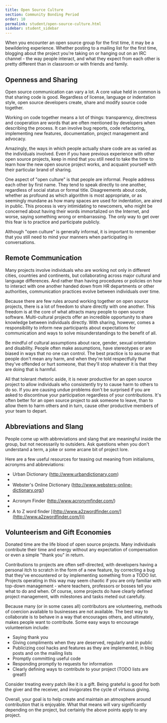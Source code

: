 ```yaml
---
title: Open Source Culture
section: Community Bonding Period
order: 10
permalink: student/open-source-culture.html
sidebar: student_sidebar
---
```


When you encounter an open source group for the first time, it may be a bewildering experience. Whether posting to a mailing list for the first time, blogging about the project you're taking on or hanging out on an IRC channel - the way people interact, and what they expect from each other is pretty different than in classroom or with friends and family.


## Openness and Sharing

Open source communication can vary a lot. A core value held in common is that sharing code is good. Regardless of license, language or indentation style, open source developers create, share and modify source code together.

Working on code together means a lot of things: transparency, directness and cooperation are words that are often mentioned by developers when describing the process. It can involve bug reports, code refactoring, implementing new features, documentation, project management and advocacy.

Amazingly, the ways in which people actually share code are as varied as the individuals involved. Even if you have previous experience with other open source projects, keep in mind that you still need to take the time to learn how the new open source project works, and acquaint yourself with their particular brand of sharing.

One aspect of "open culture" is that people are informal. People address each other by first name. They tend to speak directly to one another, regardless of social status or formal title. Disagreements about code, whether as profound as which algorithm is most appropriate, or as seemingly mundane as how many spaces are used for indentation, are aired in public. This process is very intimidating to newcomers, who might be concerned about having their words immortalized on the Internet, and worse, saying something wrong or embarrassing. The only way to get over this fear is to practice and participate publicly.

Although "open culture" is generally informal, it is important to remember that you still need to mind your manners when participating in conversations. 


## Remote Communication

Many projects involve individuals who are working not only in different cities, countries and continents, but collaborating across major cultural and language differences. And rather than having procedures or policies on how to interact with one another handed down from HR departments or other authorities, communication practices evolve between individuals over time.

Because there are few rules around working together on open source projects, there is a lot of freedom to share directly with one another. This freedom is at the core of what attracts many people to open source software. Multi-cultural projects offer an incredible opportunity to share knowledge between individuals directly. With sharing, however, comes a responsibility to inform new participants about expectations for communication and ways to solve misunderstandings to the benefit of all.

Be mindful of cultural assumptions about race, gender, sexual orientation and disability. People often make assumptions, have stereotypes or are biased in ways that no one can control. The best practice is to assume that people don't mean any harm, and when they're told respectfully that they've offended or hurt someone, that they'll stop whatever it is that they are doing that is harmful.

All that tolerant rhetoric aside, it is never productive for an open source project to allow individuals who consistently try to cause harm to others to do so. If you are causing undue problems don't be surprised if you are asked to discontinue your participation regardless of your contributions. It's often better for an open source project to ask someone to leave, than to allow them to harm others and in turn, cause other productive members of your team to depart.


## Abbreviations and Slang

People come up with abbreviations and slang that are meaningful inside the group, but not necessarily to outsiders. Ask questions when you don't understand a term, a joke or some arcane bit of project lore.

Here are a few useful resources for teasing out meaning from initialisms, acronyms and abbreviations:



*   Urban Dictionary (http://www.urbandictionary.com)  
*   
*   Webster's Online Dictionary (http://www.websters-online-dictionary.org/)  
*   
*   Acronym Finder (http://www.acronymfinder.com/)  
*   
*   A to Z word finder [(http://www.a2zwordfinder.com/](http://www.a2zwordfinder.com/)))


## Volunteerism and Gift Economies

Donated time are the life blood of open source projects. Many individuals contribute their time and energy without any expectation of compensation or even a simple "thank you" in return.

Contributions to projects are often self-directed, with developers having a personal itch to scratch in the form of a new feature, by correcting a bug that they've encountered or by implementing something from a TODO list. Projects operating in this way may seem chaotic if you are only familiar with top-down management - where teachers, professors or bosses tell you what to do and when. Of course, some projects do have clearly defined project management, with milestones and tasks meted out carefully.

Because many (or in some cases all) contributors are volunteering, methods of coercion available to businesses are not available. The best way to collaborate is to behave in a way that encourages others, and ultimately, makes people want to contribute. Some easy ways to encourage volunteerism include:



*   Saying thank you
*   Giving compliments when they are deserved, regularly and in public
*   Publicizing cool hacks and features as they are implemented, in blog posts and on the mailing lists
*   Promptly committing useful code
*   Responding promptly to requests for information
*   Clearly defining ways to contribute to your project (TODO lists are great!)

Consider treating every patch like it is a gift. Being grateful is good for both the giver and the receiver, and invigorates the cycle of virtuous giving.

Overall, your goal is to help create and maintain an atmosphere around contribution that is enjoyable. What that means will vary significantly depending on the project, but certainly the above points apply to any project.


